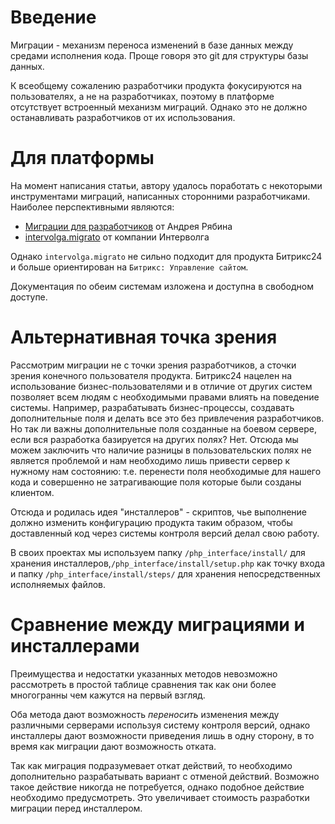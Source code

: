 # Введение

Миграции - механизм переноса изменений в базе данных между средами исполнения кода. Проще говоря это git для структуры базы данных. 

К всеобщему сожалению разработчики продукта фокусируются на пользователях, а не на разработчиках, поэтому в платформе отсутствует встроенный механизм миграций. Однако это не должно останавливать разработчиков от их использования.

# Для платформы

На момент написания статьи, автору удалось поработать с некоторыми инструментами миграций, написанных сторонними разработчиками. Наиболее перспективными являются:

* [Миграции для разработчиков](https://marketplace.1c-bitrix.ru/solutions/sprint.migration/) от Андрея Рябина
* [intervolga.migrato](https://github.com/intervolga/intervolga.migrato/) от компании Интерволга

Однако `intervolga.migrato` не сильно подходит для продукта Битрикс24 и больше ориентирован на `Битрикс: Управление сайтом`. 

Документация по обеим системам изложена и доступна в свободном доступе.

# Альтернативная точка зрения

Рассмотрим миграции не с точки зрения разработчиков, а сточки зрения конечного пользователя продукта. Битрикс24 нацелен на использование бизнес-пользователями и в отличие от других систем позволяет всем людям с необходимыми правами влиять на поведение системы. Например, разрабатывать бизнес-процессы, создавать дополнительные поля и делать все это без привлечения разработчиков. Но так ли важны дополнительные поля созданные на боевом сервере, если вся разработка базируется на других полях? Нет. Отсюда мы можем заключить что наличие разницы в пользовательских полях не является проблемой и нам необходимо лишь привести сервер к нужному нам состоянию: т.е. перенести поля необходимые для нашего кода и совершенно не затрагивающие поля которые были созданы клиентом.

Отсюда и родилась идея "инсталлеров" - скриптов, чье выполнение должно изменить конфигурацию продукта таким образом, чтобы доставленный код через системы контроля версий делал свою работу.

В своих проектах мы используем папку `/php_interface/install/` для хранения инсталлеров,`/php_interface/install/setup.php` как точку входа и папку `/php_interface/install/steps/` для хранения непосредственных исполняемых файлов.

# Сравнение между миграциями и инсталлерами

Преимущества и недостатки указанных методов невозможно рассмотреть в простой таблице сравнения так как они более многогранны чем кажутся на первый взгляд.

Оба метода дают возможность *переносить* изменения между различными серверами используя систему контроля версий, однако инсталлеры дают возможности приведения лишь в одну сторону, в то время как миграции дают возможность отката. 

Так как миграция подразумевает откат действий, то необходимо дополнительно разрабатывать вариант с отменой действий. Возможно такое действие никогда не потребуется, однако подобное действие необходимо предусмотреть. Это увеличивает стоимость разработки миграции перед инсталлером.

